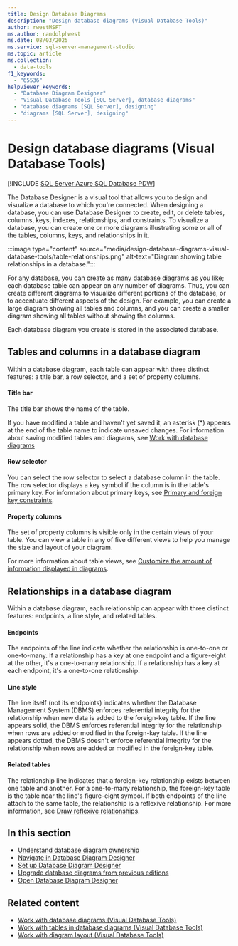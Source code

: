 ```yaml
---
title: Design Database Diagrams
description: "Design database diagrams (Visual Database Tools)"
author: rwestMSFT
ms.author: randolphwest
ms.date: 08/03/2025
ms.service: sql-server-management-studio
ms.topic: article
ms.collection:
  - data-tools
f1_keywords:
  - "65536"
helpviewer_keywords:
  - "Database Diagram Designer"
  - "Visual Database Tools [SQL Server], database diagrams"
  - "database diagrams [SQL Server], designing"
  - "diagrams [SQL Server], designing"
---
```


# Design database diagrams (Visual Database Tools)

[!INCLUDE [SQL Server Azure SQL Database PDW](../includes/applies-to-version/sql-asdb-asdbmi-pdw.md)]

The Database Designer is a visual tool that allows you to design and visualize a database to which you're connected. When designing a database, you can use Database Designer to create, edit, or delete tables, columns, keys, indexes, relationships, and constraints. To visualize a database, you can create one or more diagrams illustrating some or all of the tables, columns, keys, and relationships in it.

:::image type="content" source="media/design-database-diagrams-visual-database-tools/table-relationships.png" alt-text="Diagram showing table relationships in a database.":::

For any database, you can create as many database diagrams as you like; each database table can appear on any number of diagrams. Thus, you can create different diagrams to visualize different portions of the database, or to accentuate different aspects of the design. For example, you can create a large diagram showing all tables and columns, and you can create a smaller diagram showing all tables without showing the columns.

Each database diagram you create is stored in the associated database.

## Tables and columns in a database diagram

Within a database diagram, each table can appear with three distinct features: a title bar, a row selector, and a set of property columns.

#### Title bar

The title bar shows the name of the table.

If you have modified a table and haven't yet saved it, an asterisk (*) appears at the end of the table name to indicate unsaved changes. For information about saving modified tables and diagrams, see [Work with database diagrams](work-with-database-diagrams-visual-database-tools.md)

#### Row selector

You can select the row selector to select a database column in the table. The row selector displays a key symbol if the column is in the table's primary key. For information about primary keys, see [Primary and foreign key constraints](/sql/relational-databases/tables/primary-and-foreign-key-constraints).

#### Property columns

The set of property columns is visible only in the certain views of your table. You can view a table in any of five different views to help you manage the size and layout of your diagram.

For more information about table views, see [Customize the amount of information displayed in diagrams](customize-the-amount-of-information-displayed-in-diagrams-visual-database-tools.md).

## Relationships in a database diagram

Within a database diagram, each relationship can appear with three distinct features: endpoints, a line style, and related tables.

#### Endpoints

The endpoints of the line indicate whether the relationship is one-to-one or one-to-many. If a relationship has a key at one endpoint and a figure-eight at the other, it's a one-to-many relationship. If a relationship has a key at each endpoint, it's a one-to-one relationship.

#### Line style

The line itself (not its endpoints) indicates whether the Database Management System (DBMS) enforces referential integrity for the relationship when new data is added to the foreign-key table. If the line appears solid, the DBMS enforces referential integrity for the relationship when rows are added or modified in the foreign-key table. If the line appears dotted, the DBMS doesn't enforce referential integrity for the relationship when rows are added or modified in the foreign-key table.

#### Related tables

The relationship line indicates that a foreign-key relationship exists between one table and another. For a one-to-many relationship, the foreign-key table is the table near the line's figure-eight symbol. If both endpoints of the line attach to the same table, the relationship is a reflexive relationship. For more information, see [Draw reflexive relationships](draw-reflexive-relationships-visual-database-tools.md).

## In this section

- [Understand database diagram ownership](understand-database-diagram-ownership-visual-database-tools.md)
- [Navigate in Database Diagram Designer](navigate-in-database-diagram-designer-visual-database-tools.md)
- [Set up Database Diagram Designer](set-up-database-diagram-designer-visual-database-tools.md)
- [Upgrade database diagrams from previous editions](upgrade-database-diagrams-from-previous-editions-visual-database-tools.md)
- [Open Database Diagram Designer](open-database-diagram-designer-visual-database-tools.md)

## Related content

- [Work with database diagrams (Visual Database Tools)](work-with-database-diagrams-visual-database-tools.md)
- [Work with tables in database diagrams (Visual Database Tools)](work-with-tables-in-database-diagram-visual-database-tools.md)
- [Work with diagram layout (Visual Database Tools)](work-with-diagram-layout-visual-database-tools.md)

